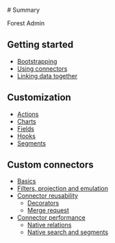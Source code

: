 ‌# Summary​

Forest Admin

## Getting started

- [Bootstrapping](01-getting-started/01-bootstraping.md)
- [Using connectors](01-getting-started/02-using-connectors.md)
- [Linking data together](01-getting-started/03-linking-data-together.md)

## Customization

- [Actions](02-customization/actions.md)
- [Charts](02-customization/charts.md)
- [Fields](02-customization/fields.md)
- [Hooks](02-customization/hooks.md)
- [Segments](02-customization/segments.md)

## Custom connectors

- [Basics](03-custom-connectors/01-basics.md)
- [Filters, projection and emulation](03-custom-connectors/02-filters-projection-emulation.md)
- [Connector reusability](03-custom-connectors/03-reusability.md)
  - [Decorators](03-custom-connectors/03-reusability/01-decorators.md)
  - [Merge request](03-custom-connectors/03-reusability/02-merge-request.md)
- [Connector performance](03-custom-connectors/04-performance.md)
  - [Native relations](03-custom-connectors/04-performance/01-native-relations.md)
  - [Native search and segments](03-custom-connectors/04-performance/02-native-search-segments.md)
